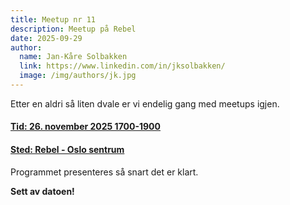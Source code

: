 ```yaml
---
title: Meetup nr 11
description: Meetup på Rebel
date: 2025-09-29
author:
  name: Jan-Kåre Solbakken
  link: https://www.linkedin.com/in/jksolbakken/
  image: /img/authors/jk.jpg
---
```


Etter en aldri så liten dvale er vi endelig gang med meetups igjen.

<div class="info-box">
  <a href="/calendar.ics"><h4>Tid: 26. november 2025 1700-1900</h4></a>
  <a href="https://maps.app.goo.gl/UVZM9Dh6YeY1T1Lj8"><h4>Sted: Rebel - Oslo sentrum</h4></a>
</div>

Programmet presenteres så snart det er klart.

**Sett av datoen!**
